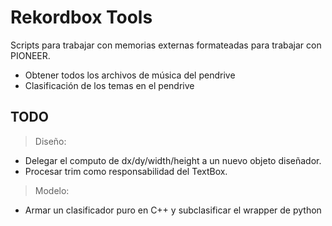 # Rekordbox Tools 
Scripts para trabajar con memorias externas formateadas para trabajar con PIONEER.
- Obtener todos los archivos de música del pendrive
- Clasificación de los temas en el pendrive

## TODO
> Diseño:
- Delegar el computo de dx/dy/width/height a un nuevo objeto diseñador.
- Procesar trim como responsabilidad del TextBox.

> Modelo:
- Armar un clasificador puro en C++ y subclasificar el wrapper de python 